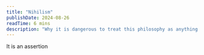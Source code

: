 ```yaml
---
title: "Nihilism"
publishDate: 2024-08-26
readTime: 6 mins
description: "Why it is dangerous to treat this philosophy as anything more than a simple assertion."
---
```




It is an assertion
